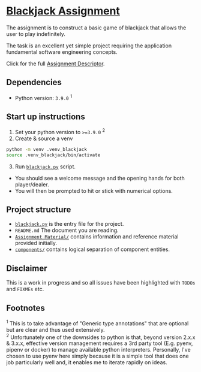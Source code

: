 # [Blackjack Assignment][1]

The assignment is to construct a basic game of blackjack that allows the 
user to play indefinitely.

The task is an excellent yet simple project requiring the application 
fundamental software engineering concepts.

Click for the full [Assignment Descriptor].


## Dependencies
* Python version: `3.9.0` <sup>1</sup>


## Start up instructions
1. Set your python version to `>=3.9.0` <sup>2</sup>
2. Create & source a venv
```bash
python -m venv .venv_blackjack
source .venv_blackjack/bin/activate
```
3. Run [`blackjack.py`](blackjack.py) script.
- You should see a welcome message and the opening hands for both 
 player/dealer.
- You will then be prompted to hit or stick with numerical options.


## Project structure
- [`blackjack.py`](blackjack.py) is the entry file for the project.
- `README.md` The document you are reading.
- [`Assignment Material/`](Assignment%20Material) contains information and 
reference material provided initially.
- [`components/`](components) contains logical separation of component 
  entities.


## Disclaimer
This is a work in progress and so all issues have been highlighted with 
`TODOs` and `FIXMEs` etc.


## Footnotes
<sup>1</sup> This is to take advantage of "Generic type annotations" that 
are optional but are clear and thus used extensively.</br>
<sup>2</sup> Unfortunately one of the downsides to python is that, beyond 
version 2.x.x & 3.x.x, effective version management requires a 3rd party 
tool (E.g. pyenv, pipenv or docker) to manage available python interpreters. 
Personally, I've chosen to use pyenv here simply because it is a simple tool 
that does one job particularly well and, it enables me to iterate rapidly on 
ideas.


[1]: https://en.wikipedia.org/wiki/Blackjack "Blackjack Wiki"
[Assignment Descriptor]: Assignment%20Material/Assignment%202%20-%20Descriptor.pdf


